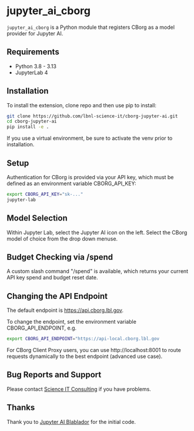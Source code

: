 # jupyter_ai_cborg

`jupyter_ai_cborg` is a Python module that registers CBorg as a model provider for Jupyter AI.

## Requirements

- Python 3.8 - 3.13
- JupyterLab 4

## Installation

To install the extension, clone repo and then use pip to install:

```bash
git clone https://github.com/lbnl-science-it/cborg-jupyter-ai.git
cd cborg-jupyter-ai
pip install -e .
```

If you use a virtual environment, be sure to activate the venv prior to installation.

## Setup

Authentication for CBorg is provided via your API key, which must be defined as an environment variable CBORG_API_KEY:

```bash
export CBORG_API_KEY="sk-..."
jupyter-lab
```

## Model Selection

Within Jupyter Lab, select the Jupyter AI icon on the left. Select the CBorg model of choice from the drop down menuse.

## Budget Checking via /spend

A custom slash command "/spend" is available, which returns your current API key spend and budget reset date.

## Changing the API Endpoint

The default endpoint is https://api.cborg.lbl.gov.

To change the endpoint, set the environment variable CBORG_API_ENDPOINT, e.g.

```bash
export CBORG_API_ENDPOINT="https://api-local.cborg.lbl.gov
```

For CBorg Client Proxy users, you can use http://localhost:8001 to route requests dynamically to the best endpoint (advanced use case).

## Bug Reports and Support

Please contact [Science IT Consulting](scienceit@lbl.gov) if you have problems.

## Thanks

Thank you to [Jupyter AI Blablador](https://github.com/FZJ-JSC/jupyter-ai-blablador) for the initial code.


